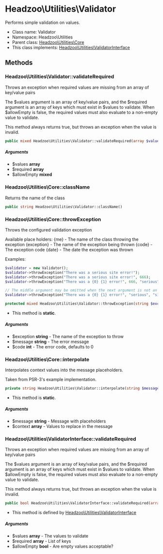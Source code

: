 Headzoo\Utilities\Validator
===============

Performs simple validation on values.




* Class name: Validator
* Namespace: Headzoo\Utilities
* Parent class: [Headzoo\Utilities\Core](Headzoo-Utilities-Core.md)
* This class implements: [Headzoo\Utilities\ValidatorInterface](Headzoo-Utilities-ValidatorInterface.md)






Methods
-------


### Headzoo\Utilities\Validator::validateRequired
Throws an exception when required values are missing from an array of key/value pairs

The $values argument is an array of key/value pairs, and the $required argument is an array
of keys which must exist in $values to validate. When $allowEmpty is false, the required values
must also evaluate to a non-empty value to validate.

This method always returns true, but throws an exception when the value is invalid.
```php
public mixed Headzoo\Utilities\Validator::validateRequired(array $values, array $required, $allowEmpty)
```


##### Arguments

* $values **array**
* $required **array**
* $allowEmpty **mixed**



### Headzoo\Utilities\Core::className
Returns the name of the class


```php
public string Headzoo\Utilities\Validator::className()
```




### Headzoo\Utilities\Core::throwException
Throws the configured validation exception

Available place holders:
 {me}        - The name of the class throwing the exception
 {exception} - The name of the exception being thrown
 {code}      - The exception code
 {date}      - The date the exception was thrown

Examples:
```php
$validator = new Validator();
$validator->throwException("There was a serious site error!");
$validator->throwException("There was a serious site error!", 666);
$validator->throwException("There was a {0} {1} error!", 666, "serious", "site");

// The middle argument may be omitted when the next argument is not an integer.
$validator->throwException("There was a {0} {1} error!", "serious", "site");
```
```php
protected mixed Headzoo\Utilities\Validator::throwException(string $exception, string $message, int $code)
```

* This method is **static**.

##### Arguments

* $exception **string** - The name of the exception to throw
* $message **string** - The error message
* $code **int** - The error code, defaults to 0



### Headzoo\Utilities\Core::interpolate
Interpolates context values into the message placeholders.

Taken from PSR-3's example implementation.
```php
private string Headzoo\Utilities\Validator::interpolate(string $message, array $context)
```

* This method is **static**.

##### Arguments

* $message **string** - Message with placeholders
* $context **array** - Values to replace in the message



### Headzoo\Utilities\ValidatorInterface::validateRequired
Throws an exception when required values are missing from an array of key/value pairs

The $values argument is an array of key/value pairs, and the $required argument is an array
of keys which must exist in $values to validate. When $allowEmpty is false, the required values
must also evaluate to a non-empty value to validate.

This method always returns true, but throws an exception when the value is invalid.
```php
public bool Headzoo\Utilities\ValidatorInterface::validateRequired(array $values, array $required, bool $allowEmpty)
```

* This method is defined by [Headzoo\Utilities\ValidatorInterface](Headzoo-Utilities-ValidatorInterface.md)

##### Arguments

* $values **array** - The values to validate
* $required **array** - List of keys
* $allowEmpty **bool** - Are empty values acceptable?


